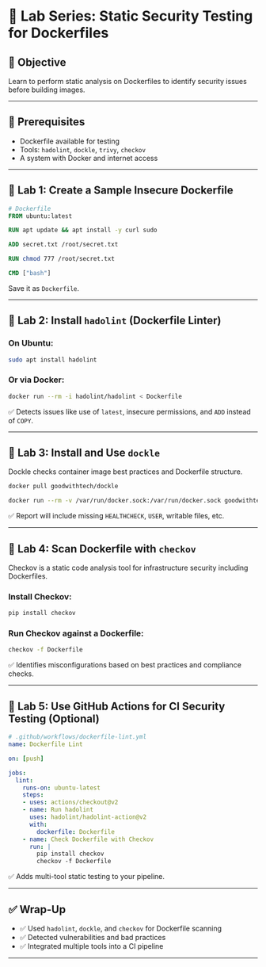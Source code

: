 # 🧪 Lab Series: Static Security Testing for Dockerfiles

## 🎯 Objective
Learn to perform static analysis on Dockerfiles to identify security issues before building images.

---

## 🧰 Prerequisites

- Dockerfile available for testing
- Tools: `hadolint`, `dockle`, `trivy`, `checkov`
- A system with Docker and internet access

---

## 🔹 Lab 1: Create a Sample Insecure Dockerfile

```Dockerfile
# Dockerfile
FROM ubuntu:latest

RUN apt update && apt install -y curl sudo

ADD secret.txt /root/secret.txt

RUN chmod 777 /root/secret.txt

CMD ["bash"]
```

Save it as `Dockerfile`.

---

## 🔹 Lab 2: Install `hadolint` (Dockerfile Linter)

### On Ubuntu:

```bash
sudo apt install hadolint
```

### Or via Docker:

```bash
docker run --rm -i hadolint/hadolint < Dockerfile
```

✅ Detects issues like use of `latest`, insecure permissions, and `ADD` instead of `COPY`.

---

## 🔹 Lab 3: Install and Use `dockle`

Dockle checks container image best practices and Dockerfile structure.

```bash
docker pull goodwithtech/dockle

docker run --rm -v /var/run/docker.sock:/var/run/docker.sock goodwithtech/dockle docker.io/library/ubuntu
```

✅ Report will include missing `HEALTHCHECK`, `USER`, writable files, etc.

---

## 🔹 Lab 4: Scan Dockerfile with `checkov`

Checkov is a static code analysis tool for infrastructure security including Dockerfiles.

### Install Checkov:

```bash
pip install checkov
```

### Run Checkov against a Dockerfile:

```bash
checkov -f Dockerfile
```

✅ Identifies misconfigurations based on best practices and compliance checks.

---

## 🔹 Lab 5: Use GitHub Actions for CI Security Testing (Optional)

```yaml
# .github/workflows/dockerfile-lint.yml
name: Dockerfile Lint

on: [push]

jobs:
  lint:
    runs-on: ubuntu-latest
    steps:
    - uses: actions/checkout@v2
    - name: Run hadolint
      uses: hadolint/hadolint-action@v2
      with:
        dockerfile: Dockerfile
    - name: Check Dockerfile with Checkov
      run: |
        pip install checkov
        checkov -f Dockerfile
```

✅ Adds multi-tool static testing to your pipeline.

---

## ✅ Wrap-Up

- ✅ Used `hadolint`, `dockle`, and `checkov` for Dockerfile scanning
- ✅ Detected vulnerabilities and bad practices
- ✅ Integrated multiple tools into a CI pipeline

---